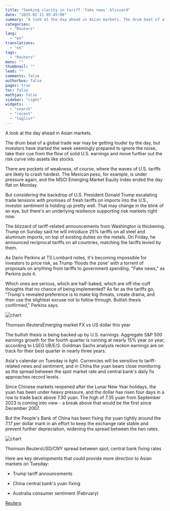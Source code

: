 ```yaml
---
title: "Seeking clarity in tariff 'fake news' blizzard"
date: "2025-02-11 05:45:00"
summary: "A look at the day ahead in Asian markets. The drum beat of a global trade war may be getting louder by the day, but investors have started the week seemingly prepared to ignore the noise, take their cue from the flow of solid U.S. earnings and move further out..."
categories:
  - "Reuters"
lang:
  - "en"
translations:
  - "en"
tags:
  - "Reuters"
menu: ""
thumbnail: ""
lead: ""
comments: false
authorbox: false
pager: true
toc: false
mathjax: false
sidebar: "right"
widgets:
  - "search"
  - "recent"
  - "taglist"
---
```


A look at the day ahead in Asian markets.

The drum beat of a global trade war may be getting louder by the day, but investors have started the week seemingly prepared to ignore the noise, take their cue from the flow of solid U.S. earnings and move further out the risk curve into assets like stocks.

There are pockets of weakness, of course, where the waves of U.S. tariffs are likely to crash hardest. The Mexican peso, for example, is under pressure again, and the MSCI Emerging Market Equity Index ended the day flat on Monday.

But considering the backdrop of U.S. President Donald Trump escalating trade tensions with promises of fresh tariffs on imports into the U.S., investor sentiment is holding up pretty well. That may change in the blink of an eye, but there's an underlying resilience supporting risk markets right now.

The blizzard of tariff-related announcements from Washington is thickening. Trump on Sunday said he will introduce 25% tariffs on all steel and aluminum imports, on top of existing duties on the metals. On Friday, he announced reciprocal tariffs on all countries, matching the tariffs levied by them.

As Dario Perkins at TS Lombard notes, it's becoming impossible for investors to price risk, as Trump 'floods the zone' with a torrent of proposals on anything from tariffs to government spending. "Fake news," as Perkins puts it.

Which ones are serious, which are half-baked, which are off-the-cuff thoughts that no chance of being implemented? As far as the tariffs go, "Trump's revealed preference is to make big threats, create drama, and then use the slightest excuse not to follow through. Bullish thesis confirmed," Perkins says.

![chart](https://s3.tradingview.com/news/image/tag:reuters.com,2025:newsml_L8N3P11J4-949c8c3c5808270ca87fc39545435b84-resized.jpeg)

Thomson ReutersEmerging market FX vs US dollar this year



The bullish thesis is being backed up by U.S. earnings. Aggregate S&P 500 earnings growth for the fourth quarter is running at nearly 15% year on year, according to LSEG I/B/E/S. Goldman Sachs analysts reckon earnings are on track for their best quarter in nearly three years.

Asia's calendar on Tuesday is light. Currencies will be sensitive to tariff-related news and sentiment, and in China the yuan bears close monitoring as the spread between the spot market rate and central bank's daily fix approaches record levels.

Since Chinese markets reopened after the Lunar New Year holidays, the yuan has been under heavy pressure, and the dollar has risen four days in a row to trade back above 7.30 yuan. The high of 7.35 yuan from September 2023 is coming into view - a break above that would be the first since December 2007.

But the People's Bank of China has been fixing the yuan tightly around the 7.17 per dollar mark in an effort to keep the exchange rate stable and prevent further depreciation, widening the spread between the two rates.

![chart](https://s3.tradingview.com/news/image/tag:reuters.com,2025:newsml_L8N3P11J4-679a86c45b19513538992bd10c6de9ce-resized.jpeg)

Thomson ReutersUSD/CNY spread between spot, central bank fixing rates



Here are key developments that could provide more direction to Asian markets on Tuesday:

- Trump tariff announcements

- China central bank's yuan fixing

- Australia consumer sentiment (February)

[Reuters](https://www.tradingview.com/news/reuters.com,2025:newsml_L8N3P11J4:0-seeking-clarity-in-tariff-fake-news-blizzard/)
